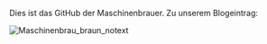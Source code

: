Dies ist das GitHub der Maschinenbrauer. Zu unserem Blogeintrag: 

![Maschinenbrau_braun_notext](https://de.wikipedia.org/wiki/Moin)

